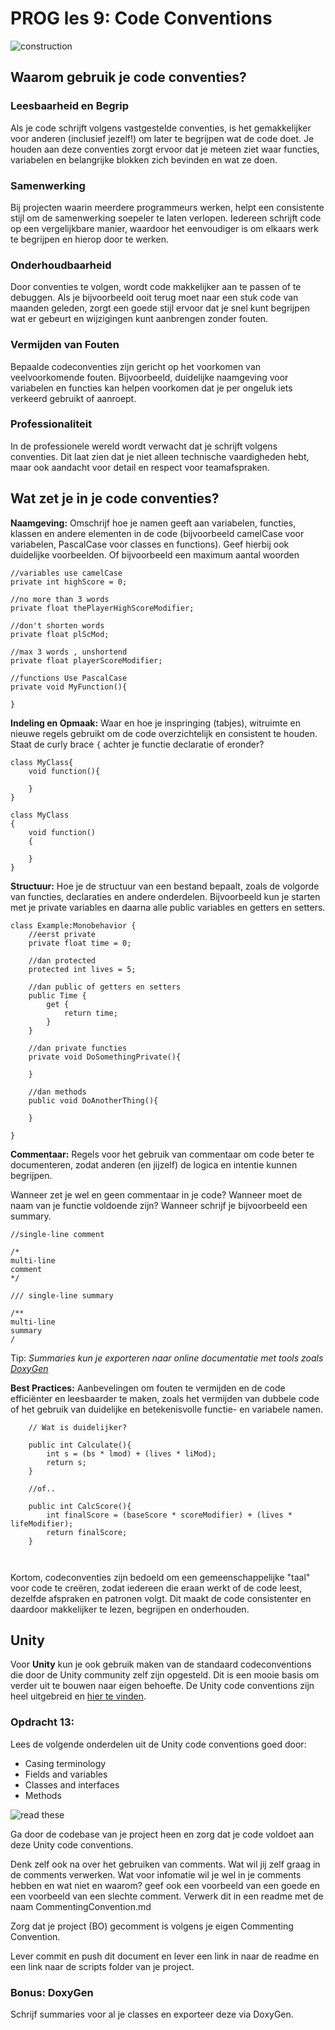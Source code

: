# PROG les 9: Code Conventions

![construction](../src/00_construction.gif)

## Waarom gebruik je code conventies?

### Leesbaarheid en Begrip

Als je code schrijft volgens vastgestelde conventies, is het gemakkelijker voor anderen (inclusief jezelf!) om later te begrijpen wat de code doet. Je houden aan deze conventies zorgt ervoor dat je meteen ziet waar functies, variabelen en belangrijke blokken zich bevinden en wat ze doen.

### Samenwerking

Bij projecten waarin meerdere programmeurs werken, helpt een consistente stijl om de samenwerking soepeler te laten verlopen. Iedereen schrijft code op een vergelijkbare manier, waardoor het eenvoudiger is om elkaars werk te begrijpen en hierop door te werken.

### Onderhoudbaarheid

Door conventies te volgen, wordt code makkelijker aan te passen of te debuggen. Als je bijvoorbeeld ooit terug moet naar een stuk code van maanden geleden, zorgt een goede stijl ervoor dat je snel kunt begrijpen wat er gebeurt en wijzigingen kunt aanbrengen zonder fouten.

### Vermijden van Fouten

Bepaalde codeconventies zijn gericht op het voorkomen van veelvoorkomende fouten. Bijvoorbeeld, duidelijke naamgeving voor variabelen en functies kan helpen voorkomen dat je per ongeluk iets verkeerd gebruikt of aanroept.

### Professionaliteit

In de professionele wereld wordt verwacht dat je schrijft volgens conventies. Dit laat zien dat je niet alleen technische vaardigheden hebt, maar ook aandacht voor detail en respect voor teamafspraken.

## Wat zet je in je code conventies?

**Naamgeving:** Omschrijf hoe je namen geeft aan variabelen, functies, klassen en andere elementen in de code (bijvoorbeeld camelCase voor variabelen, PascalCase voor classes en functions). Geef hierbij ook duidelijke voorbeelden. Of bijvoorbeeld een maximum aantal woorden

```
//variables use camelCase
private int highScore = 0;

//no more than 3 words
private float thePlayerHighScoreModifier;

//don't shorten words
private float plScMod;

//max 3 words , unshortend
private float playerScoreModifier;

//functions Use PascalCase
private void MyFunction(){

}
```

**Indeling en Opmaak:** Waar en hoe je inspringing (tabjes), witruimte en nieuwe regels gebruikt om de code overzichtelijk en consistent te houden. Staat de curly brace `{` achter je functie declaratie of eronder?

```
class MyClass{
    void function(){

    }
}

```

```
class MyClass
{
    void function()
    {

    }
}

```

**Structuur:** Hoe je de structuur van een bestand bepaalt, zoals de volgorde van functies, declaraties en andere onderdelen.
Bijvoorbeeld kun je starten met je private variables en daarna alle public variables en getters en setters.

```
class Example:Monobehavior {
    //eerst private
    private float time = 0;

    //dan protected
    protected int lives = 5;

    //dan public of getters en setters
    public Time {
        get {
            return time;
        }
    }

    //dan private functies
    private void DoSomethingPrivate(){

    }

    //dan methods
    public void DoAnotherThing(){

    }

}
```

**Commentaar:** Regels voor het gebruik van commentaar om code beter te documenteren, zodat anderen (en jijzelf) de logica en intentie kunnen begrijpen.

Wanneer zet je wel en geen commentaar in je code? Wanneer moet de naam van je functie voldoende zijn? Wanneer schrijf je bijvoorbeeld een summary.

```
//single-line comment

/*
multi-line
comment
*/

/// single-line summary

/**
multi-line
summary
/

```

Tip: _Summaries kun je exporteren naar online documentatie met tools zoals [DoxyGen](https://www.doxygen.nl/download.html)_

**Best Practices:** Aanbevelingen om fouten te vermijden en de code efficiënter en leesbaarder te maken, zoals het vermijden van dubbele code of het gebruik van duidelijke en betekenisvolle functie- en variabele namen.

```
    // Wat is duidelijker?

    public int Calculate(){
        int s = (bs * lmod) + (lives * liMod);
        return s;
    }

    //of..

    public int CalcScore(){
        int finalScore = (baseScore * scoreModifier) + (lives * lifeModifier);
        return finalScore;
    }



```

Kortom, codeconventies zijn bedoeld om een gemeenschappelijke "taal" voor code te creëren, zodat iedereen die eraan werkt of de code leest, dezelfde afspraken en patronen volgt. Dit maakt de code consistenter en daardoor makkelijker te lezen, begrijpen en onderhouden.

## Unity

Voor **Unity** kun je ook gebruik maken van de standaard codeconventions die door de Unity community zelf zijn opgesteld. Dit is een mooie basis om verder uit te bouwen naar eigen behoefte. De Unity code conventions zijn heel uitgebreid en [hier te vinden](https://unity.com/how-to/naming-and-code-style-tips-c-scripting-unity).

### Opdracht 13:

Lees de volgende onderdelen uit de Unity code conventions goed door:

- Casing terminology
- Fields and variables
- Classes and interfaces
- Methods

![read these](../src/12_code_conventions_Unity.png)

Ga door de codebase van je project heen en zorg dat je code voldoet aan deze Unity code conventions.

Denk zelf ook na over het gebruiken van comments. Wat wil jij zelf graag in de comments verwerken. Wat voor infomatie wil je wel in je comments hebben en wat niet en waarom? geef ook een voorbeeld van een goede en een voorbeeld van een slechte comment. Verwerk dit in een readme met de naam CommentingConvention.md

Zorg dat je project (BO) gecomment is volgens je eigen Commenting Convention.

Lever commit en push dit document en lever een link in naar de readme en een link naar de scripts folder van je project.

### Bonus: DoxyGen

Schrijf summaries voor al je classes en exporteer deze via DoxyGen.

